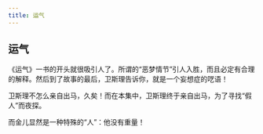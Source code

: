```yaml
---
title: 运气
---
```


## 运气

《运气》一书的开头就很吸引人了。所谓的“恶梦情节”引人入胜，而且必定有合理的解释。然后到了故事的最后，卫斯理告诉你，就是一个妄想症的呓语！

卫斯理不怎么亲自出马，久矣！而在本集中，卫斯理终于亲自出马，为了寻找“假人”而夜探。

而金儿显然是一种特殊的“人”：他没有重量！